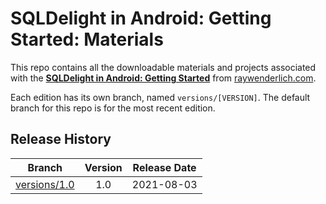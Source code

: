 # SQLDelight in Android: Getting Started: Materials

This repo contains all the downloadable materials and projects associated with the **[SQLDelight in Android: Getting Started](https://www.raywenderlich.com/21631179-sqldelight-in-android-getting-started)** from [raywenderlich.com](https://www.raywenderlich.com).

Each edition has its own branch, named `versions/[VERSION]`. The default branch for this repo is for the most recent edition.

## Release History

| Branch                                                                                  | Version | Release Date |
| --------------------------------------------------------------------------------------- |:-------:|:------------:|
| [versions/1.0](https://github.com/raywenderlich/video-sqlda-materials/tree/versions/1.0) | 1.0     | 2021-08-03   |

